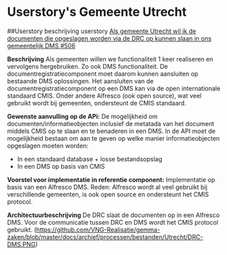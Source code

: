 
# Userstory's Gemeente Utrecht

##Userstory beschrijving  userstory [Als gemeente Utrecht wil ik de documenten die opgeslagen worden via de DRC op kunnen slaan in ons gemeentelijk DMS #506](https://github.com/VNG-Realisatie/gemma-zaken/issues/506)

**Beschrijving**
Als gemeenten willen we functionaliteit 1 keer realiseren en vervolgens hergebruiken. Zo ook DMS functionaliteit. De documentregistratiecomponent moet daarom kunnen aansluiten op bestaande DMS oplossingen. Het aansluiten van de documentregistratiecomponent op een DMS kan via de open internationale standaard CMIS. Onder andere Alfresco (ook open source), wat veel gebruikt wordt bij gemeenten, ondersteunt de CMIS standaard.

**Gewenste aanvulling op de APi:**
De mogelijkheid om documenten/informatieobjecten inclusief de metatada van het document middels CMIS op te slaan en te benaderen in een DMS. In de API moet de mogelijkheid bestaan om aan te geven op welke manier informatieobjecten opgeslagen moeten worden:
- In een standaard database + losse bestandsopslag
- In een DMS op basis van CMIS

**Voorstel voor implementatie in referentie component:**
Implementatie op basis van een Alfresco DMS. Reden: Alfresco wordt al veel gebruikt bij verschillende gemeenten, is ook open source en ondersteunt het CMIS protocol.

**Architectuurbeschrijving**
De DRC slaat de documenten op in een Alfresco DMS. Voor de communicatie tussen DRC en DMS wordt het CMIS protocol gebruikt.
(https://github.com/VNG-Realisatie/gemma-zaken/blob/master/docs/archief/processen/bestanden/Utrecht/DRC-DMS.PNG)
